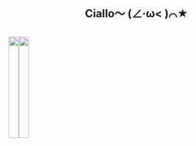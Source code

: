 <h2 align="center">Ciallo～ (∠·ω< )⌒★</h2>

<div align="center" style="display: flex;">

<p>

<img src="https://github-readme-stats.vercel.app/api?username=PolarisSdesu&count_private=true&show_icons=true&theme=dark" height="200px" width="100%"/>

<p align="center">

<img src="https://github-readme-stats.vercel.app/api/top-langs/?username=PolarisSdesu&layout=compact&theme=dark" height="200px" width="100%"/>

</p>

</div>
